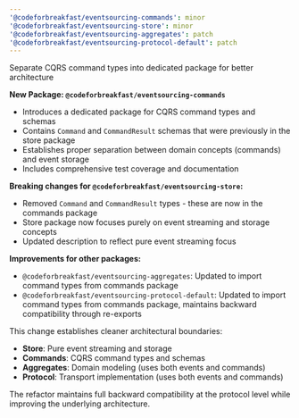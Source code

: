 ```yaml
---
'@codeforbreakfast/eventsourcing-commands': minor
'@codeforbreakfast/eventsourcing-store': minor
'@codeforbreakfast/eventsourcing-aggregates': patch
'@codeforbreakfast/eventsourcing-protocol-default': patch
---
```


Separate CQRS command types into dedicated package for better architecture

**New Package: `@codeforbreakfast/eventsourcing-commands`**

- Introduces a dedicated package for CQRS command types and schemas
- Contains `Command` and `CommandResult` schemas that were previously in the store package
- Establishes proper separation between domain concepts (commands) and event storage
- Includes comprehensive test coverage and documentation

**Breaking changes for `@codeforbreakfast/eventsourcing-store`:**

- Removed `Command` and `CommandResult` types - these are now in the commands package
- Store package now focuses purely on event streaming and storage concepts
- Updated description to reflect pure event streaming focus

**Improvements for other packages:**

- `@codeforbreakfast/eventsourcing-aggregates`: Updated to import command types from commands package
- `@codeforbreakfast/eventsourcing-protocol-default`: Updated to import command types from commands package, maintains backward compatibility through re-exports

This change establishes cleaner architectural boundaries:

- **Store**: Pure event streaming and storage
- **Commands**: CQRS command types and schemas
- **Aggregates**: Domain modeling (uses both events and commands)
- **Protocol**: Transport implementation (uses both events and commands)

The refactor maintains full backward compatibility at the protocol level while improving the underlying architecture.
